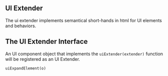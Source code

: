 ## UI Extender ##

The ui extender implements semantical short-hands in html for UI elements and behaviors.


## The UI Extender Interface ##


An UI component object that implements the ```uiExtender(extender)``` function will be registered as an UI Extender.



```uiExpandElement(o)```